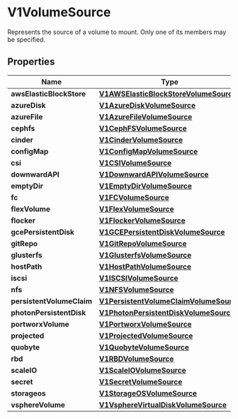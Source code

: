 

# V1VolumeSource

Represents the source of a volume to mount. Only one of its members may be specified.
## Properties

Name | Type | Description | Notes
------------ | ------------- | ------------- | -------------
**awsElasticBlockStore** | [**V1AWSElasticBlockStoreVolumeSource**](V1AWSElasticBlockStoreVolumeSource.md) |  |  [optional]
**azureDisk** | [**V1AzureDiskVolumeSource**](V1AzureDiskVolumeSource.md) |  |  [optional]
**azureFile** | [**V1AzureFileVolumeSource**](V1AzureFileVolumeSource.md) |  |  [optional]
**cephfs** | [**V1CephFSVolumeSource**](V1CephFSVolumeSource.md) |  |  [optional]
**cinder** | [**V1CinderVolumeSource**](V1CinderVolumeSource.md) |  |  [optional]
**configMap** | [**V1ConfigMapVolumeSource**](V1ConfigMapVolumeSource.md) |  |  [optional]
**csi** | [**V1CSIVolumeSource**](V1CSIVolumeSource.md) |  |  [optional]
**downwardAPI** | [**V1DownwardAPIVolumeSource**](V1DownwardAPIVolumeSource.md) |  |  [optional]
**emptyDir** | [**V1EmptyDirVolumeSource**](V1EmptyDirVolumeSource.md) |  |  [optional]
**fc** | [**V1FCVolumeSource**](V1FCVolumeSource.md) |  |  [optional]
**flexVolume** | [**V1FlexVolumeSource**](V1FlexVolumeSource.md) |  |  [optional]
**flocker** | [**V1FlockerVolumeSource**](V1FlockerVolumeSource.md) |  |  [optional]
**gcePersistentDisk** | [**V1GCEPersistentDiskVolumeSource**](V1GCEPersistentDiskVolumeSource.md) |  |  [optional]
**gitRepo** | [**V1GitRepoVolumeSource**](V1GitRepoVolumeSource.md) |  |  [optional]
**glusterfs** | [**V1GlusterfsVolumeSource**](V1GlusterfsVolumeSource.md) |  |  [optional]
**hostPath** | [**V1HostPathVolumeSource**](V1HostPathVolumeSource.md) |  |  [optional]
**iscsi** | [**V1ISCSIVolumeSource**](V1ISCSIVolumeSource.md) |  |  [optional]
**nfs** | [**V1NFSVolumeSource**](V1NFSVolumeSource.md) |  |  [optional]
**persistentVolumeClaim** | [**V1PersistentVolumeClaimVolumeSource**](V1PersistentVolumeClaimVolumeSource.md) |  |  [optional]
**photonPersistentDisk** | [**V1PhotonPersistentDiskVolumeSource**](V1PhotonPersistentDiskVolumeSource.md) |  |  [optional]
**portworxVolume** | [**V1PortworxVolumeSource**](V1PortworxVolumeSource.md) |  |  [optional]
**projected** | [**V1ProjectedVolumeSource**](V1ProjectedVolumeSource.md) |  |  [optional]
**quobyte** | [**V1QuobyteVolumeSource**](V1QuobyteVolumeSource.md) |  |  [optional]
**rbd** | [**V1RBDVolumeSource**](V1RBDVolumeSource.md) |  |  [optional]
**scaleIO** | [**V1ScaleIOVolumeSource**](V1ScaleIOVolumeSource.md) |  |  [optional]
**secret** | [**V1SecretVolumeSource**](V1SecretVolumeSource.md) |  |  [optional]
**storageos** | [**V1StorageOSVolumeSource**](V1StorageOSVolumeSource.md) |  |  [optional]
**vsphereVolume** | [**V1VsphereVirtualDiskVolumeSource**](V1VsphereVirtualDiskVolumeSource.md) |  |  [optional]



